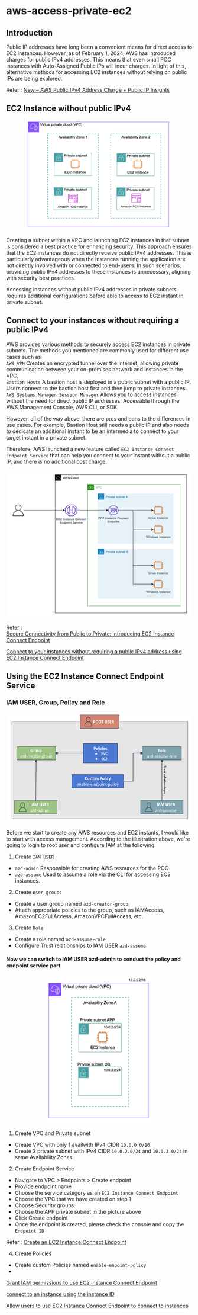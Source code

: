 # aws-access-private-ec2

## Introduction
Public IP addresses have long been a convenient means for direct access to EC2 instances. However, as of February 1, 2024, AWS has introduced charges for public IPv4 addresses. This means that even small POC instances with Auto-Assigned Public IPs will incur charges. In light of this, alternative methods for accessing EC2 instances without relying on public IPs are being explored.

Refer : [New – AWS Public IPv4 Address Charge + Public IP Insights](https://aws.amazon.com/blogs/aws/new-aws-public-ipv4-address-charge-public-ip-insights/)

## EC2 Instance without public IPv4 
<p align="center">
  <img src="images/private-subnet-ex.png" alt="image description" width="400" height="300">
</p>
Creating a subnet within a VPC and launching EC2 instances in that subnet is considered a best practice for enhancing security. This approach ensures that the EC2 instances do not directly receive public IPv4 addresses. This is particularly advantageous when the instances running the application are not directly involved with or connected to end-users. In such scenarios, providing public IPv4 addresses to these instances is unnecessary, aligning with security best practices.

Accessing instances without public IPv4 addresses in private subnets requires additional configurations before able to access to EC2 instant in private subnet.

## Connect to your instances without requiring a public IPv4
AWS provides various methods to securely access EC2 instances in private subnets. The methods you mentioned are commonly used for different use cases such as \
`AWS VPN` Creates an encrypted tunnel over the internet, allowing private communication between your on-premises network and instances in the VPC.\
`Bastion Hosts` A bastion host is deployed in a public subnet with a public IP. Users connect to the bastion host first and then jump to private instances.\
`AWS Systems Manager Session Manager` Allows you to access instances without the need for direct public IP addresses. Accessible through the AWS Management Console, AWS CLI, or SDK.

However, all of the way above, there are pros and cons to the differences in use cases. For example, Bastion Host still needs a public IP and also needs to dedicate an additional instant to be an intermedia to connect to your target instant in a private subnet.

Therefore, AWS launched a new feature called `EC2 Instance Connect Endpoint Service` that can help you connect to your instant without a public IP, and there is no additional cost charge.
<p align="center">
  <img src="images/ec2-connect-endpoint.png" alt="image description" width="500" height="400">
</p>

Refer : \
[Secure Connectivity from Public to Private: Introducing EC2 Instance Connect Endpoint](https://aws.amazon.com/blogs/compute/secure-connectivity-from-public-to-private-introducing-ec2-instance-connect-endpoint-june-13-2023/)

[Connect to your instances without requiring a public IPv4 address using EC2 Instance Connect Endpoint](https://docs.aws.amazon.com/AWSEC2/latest/UserGuide/connect-with-ec2-instance-connect-endpoint.html)

## Using the EC2 Instance Connect Endpoint Service

### IAM USER, Group, Policy and Role
<p align="center">
  <img src="images/user-group-policy-role.png" alt="image description" width="500" height="300">
</p>

Before we start to create any AWS resources and EC2 instants, I would like to start with access management. According to the illustration above, we're going to login to root user and configure IAM at the following:
1. Create `IAM USER`
* `azd-admin` Responsible for creating AWS resources for the POC.
* `azd-assume` Used to assume a role via the CLI for accessing EC2 instances.
2. Create `User groups`
* Create a user group named `azd-creator-group`.
* Attach appropriate policies to the group, such as IAMAccess, AmazonEC2FullAccess, AmazonVPCFullAccess, etc.
3. Create `Role`
* Create a role named `azd-assume-role`
* Configure Trust relationships to IAM USER `azd-assume`
#### Now we can switch to IAM USER azd-admin to conduct the policy and endpoint service part
<p align="center">
  <img src="images/poc-scenario.png" alt="image description" width="300" height="400">
</p>

1. Create VPC and Private subnet 
* Create VPC with only 1 availwith IPv4 CIDR `10.0.0.0/16`
* Create 2 private subnet with IPv4 CIDR `10.0.2.0/24` and `10.0.3.0/24` in same Availability Zones 

2. Create Endpoint Service
* Navigate to VPC > Endpoints > Create endpoint
* Provide endpoint name
* Choose the service category as an `EC2 Instance Connect Endpoint`
* Choose the VPC that we have created on step 1
* Choose Security groups
* Choose the APP private subnet in the picture above
* Click Create endpoint
* Once the endpoint is created, please check the console and copy the `Endpoint ID`

Refer : [Create an EC2 Instance Connect Endpoint](https://docs.aws.amazon.com/AWSEC2/latest/UserGuide/create-ec2-instance-connect-endpoints.html#create-eice)

4. Create Policies
* Create custom Policies named `enable-enpoint-policy`
* 


[Grant IAM permissions to use EC2 Instance Connect Endpoint](https://docs.aws.amazon.com/AWSEC2/latest/UserGuide/permissions-for-ec2-instance-connect-endpoint.html#iam-OpenTunnel)


[connect to an instance using the instance ID](https://docs.aws.amazon.com/AWSEC2/latest/UserGuide/ec2-instance-connect-methods.html#connect-linux-inst-eic-cli-ssh)


[Allow users to use EC2 Instance Connect Endpoint to connect to instances](https://docs.aws.amazon.com/AWSEC2/latest/UserGuide/permissions-for-ec2-instance-connect-endpoint.html#iam-CreateInstanceConnectEndpoint)



